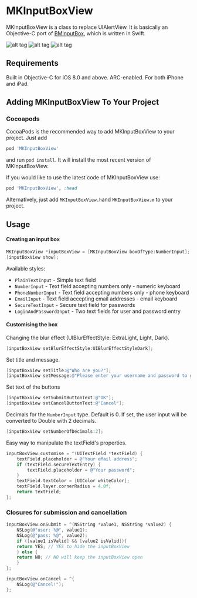 # MKInputBoxView

MKInputBoxView is a class to replace UIAlertView. It is basically an Objective-C port of [BMInputBox](https://github.com/blackmirror-media/BMInputBox), which is written in Swift.

![alt tag](http://teambender.de/pub/github/MKInputBoxViewLoginAndPassword.png)
![alt tag](http://teambender.de/pub/github/MKInputBoxViewNumber.png)
![alt tag](http://teambender.de/pub/github/MKInputBoxViewPlainText.png)

## Requirements

Built in Objective-C for iOS 8.0 and above. ARC-enabled. For both iPhone and iPad.

## Adding MKInputBoxView To Your Project

### Cocoapods

CocoaPods is the recommended way to add MKInputBoxView to your project. Just add
```ruby
pod 'MKInputBoxView'
```
and run 
`pod install`. It will install the most recent version of MKInputBoxView.

If you would like to use the latest code of MKInputBoxView use:
```ruby
pod 'MKInputBoxView', :head
```

Alternatively, just add `MKInputBoxView.h`and `MKInputBoxView.m` to your project.

## Usage

#### Creating an input box

```Objective-C
MKInputBoxView *inputBoxView = [MKInputBoxView boxOfType:NumberInput];
[inputBoxView show];
```

Available styles:
* `PlainTextInput` - Simple text field
* `NumberInput` - Text field accepting numbers only - numeric keyboard
* `PhoneNumberInput` - Text field accepting numbers only - phone keyboard
* `EmailInput` - Text field accepting email addresses -  email keyboard
* `SecureTextInput` - Secure text field for passwords
* `LoginAndPasswordInput` - Two text fields for user and password entry

#### Customising the box
Changing the blur effect (UIBlurEffectStyle: ExtraLight, Light, Dark).

```Objective-C
[inputBoxView setBlurEffectStyle:UIBlurEffectStyleDark];
```

Set title and message.

```Objective-C
[inputBoxView setTitle:@"Who are you?"];
[inputBoxView setMessage:@"Please enter your username and password to get access to the system."];
```

Set text of the buttons
```Objective-C
[inputBoxView setSubmitButtonText:@"OK"];
[inputBoxView setCancelButtonText:@"Cancel"];
```

Decimals for the `NumberInput` type. Default is 0. If set, the user input will be converted to Double with 2 decimals.

```Objective-C
[inputBoxView setNumberOfDecimals:2];
```

Easy way to manipulate the textField's properties.

```Objective-C
inputBoxView.customise = ^(UITextField *textField) {
    textField.placeholder = @"Your eMail address";
    if (textField.secureTextEntry) {
        textField.placeholder = @"Your password";
    }
    textField.textColor = [UIColor whiteColor];
    textField.layer.cornerRadius = 4.0f;
    return textField;
};
```

### Closures for submission and cancellation

```Objective-C
inputBoxView.onSubmit = ^(NSString *value1, NSString *value2) {
    NSLog(@"user: %@", value1);
    NSLog(@"pass: %@", value2);
    if ([value1 isValid] && [value2 isValid]){
	return YES; // YES to hide the inputBoxView
    } else {
	return NO; // NO will keep the inputBoxView open
    }
};
```
```Objective-C
inputBoxView.onCancel = ^{
    NSLog(@"Cancel!");
};
```
